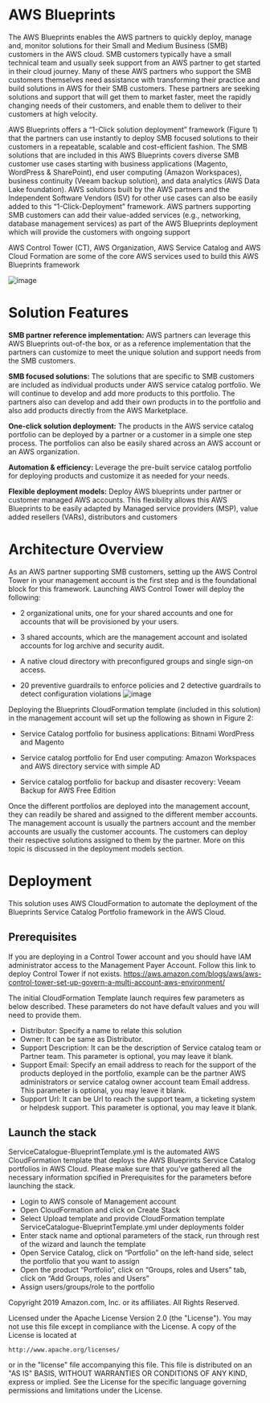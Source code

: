# AWS Blueprints
The AWS Blueprints enables the AWS partners to quickly deploy, manage and, monitor solutions for their Small and Medium Business (SMB) customers in the AWS cloud. SMB
customers typically have a small technical team and usually seek support from an AWS partner to get started in their cloud journey. Many of these AWS partners who support the SMB customers themselves need assistance with transforming their practice and build solutions in AWS for their SMB customers. These partners are seeking solutions and support
that will get them to market faster, meet the rapidly changing needs of their customers, and enable them to deliver to their customers at high velocity.

AWS Blueprints offers a “1-Click solution deployment” framework (Figure 1) that the partners can use instantly to deploy SMB focused solutions to their customers in a repeatable, scalable and cost-efficient fashion. The SMB solutions that are included in this AWS Blueprints covers diverse SMB customer use cases starting with business applications (Magento, WordPress & SharePoint), end user computing (Amazon Workspaces), business continuity (Veeam backup solution), and data analytics (AWS Data Lake foundation). AWS solutions built by the AWS partners and the Independent Software Vendors (ISV) for other use cases can also be easily added to this “1-Click-Deployment” framework. AWS partners supporting SMB customers can add their value-added services (e.g., networking, database management services) as part of the AWS Blueprints deployment which will provide the customers with ongoing support

AWS Control Tower (CT), AWS Organization, AWS Service Catalog and AWS Cloud Formation are some of the core AWS services used to build this AWS Blueprints framework

![image](https://user-images.githubusercontent.com/78975381/111203527-21483880-8593-11eb-92e8-d8134f1f9bef.png)
# Solution Features

**SMB partner reference implementation:** AWS partners can leverage this AWS Blueprints out-of-the box, or as a reference implementation that the partners can customize to meet the unique solution and support needs from the SMB customers.

**SMB focused solutions:** The solutions that are specific to SMB customers are included as individual products under AWS service catalog portfolio.  We will continue to develop and add more products to this portfolio. The partners also can develop and add their own products in to the portfolio and also add products directly from the AWS Marketplace.

**One-click solution deployment:** The products in the AWS service catalog portfolio can be deployed by a partner or a customer in a simple one step process. The portfolios can also be easily shared across an AWS account or an AWS organization.

**Automation & efficiency:** Leverage the pre-built service catalog portfolio for deploying products and customize it as needed for your needs.

**Flexible deployment models:** Deploy AWS blueprints under partner or customer managed AWS accounts. This flexibility allows this AWS Blueprints to be easily adapted by Managed service providers (MSP), value added resellers (VARs), distributors and customers
# Architecture Overview
As an AWS partner supporting SMB customers, setting up the AWS Control Tower in your
management account is the first step and is the foundational block for this framework.
Launching AWS Control Tower will deploy the following:

- 2 organizational units, one for your shared accounts and one for accounts that will be
provisioned by your users.

- 3 shared accounts, which are the management account and isolated accounts for log
archive and security audit.

- A native cloud directory with preconfigured groups and single sign-on access.

- 20 preventive guardrails to enforce policies and 2 detective guardrails to detect
configuration violations
![image](https://user-images.githubusercontent.com/78975381/111206305-32467900-8596-11eb-9383-4de72a949aa4.png)

Deploying the Blueprints CloudFormation template (included in this solution) in the
management account will set up the following as shown in Figure 2:

- Service Catalog portfolio for business applications: Bitnami WordPress and Magento

- Service catalog portfolio for End user computing: Amazon Workspaces and AWS
directory service with simple AD

- Service catalog portfolio for backup and disaster recovery: Veeam Backup for AWS
Free Edition

Once the different portfolios are deployed into the management account, they can readily be
shared and assigned to the different member accounts. The management account is usually
the partners account and the member accounts are usually the customer accounts. The
customers can deploy their respective solutions assigned to them by the partner. More on
this topic is discussed in the deployment models section.
# Deployment
This solution uses AWS CloudFormation to automate the deployment of the Blueprints Service Catalog Portfolio framework in the AWS Cloud.
## Prerequisites
If you are deploying in a Control Tower account and you should have IAM administrator access to the Management Payer Account. Follow this link to deploy Control Tower if not exists.
https://aws.amazon.com/blogs/aws/aws-control-tower-set-up-govern-a-multi-account-aws-environment/

The initial CloudFormation Template launch requires few parameters as below described. These parameters do not have default values and you will need to provide them.

*	Distributor: Specify a name to relate this solution
*	Owner: It can be same as Distributor.
*	Support Description: It can be the description of Service catalog team or Partner team. This parameter is optional, you may leave it blank.
*	Support Email: Specify an email address to reach for the support of the products deployed in the portfolio, example can be the partner AWS administrators or service catalog owner account team Email address. This parameter is optional, you may leave it blank.
*	Support Url: It can be Url to reach the support team, a ticketing system or helpdesk support. This parameter is optional, you may leave it blank.

## Launch the stack
ServiceCatalogue-BlueprintTemplate.yml is the  automated AWS CloudFormation template that deploys the AWS Blueprints Service Catalog portfolios in AWS Cloud. Please make sure that you’ve gathered all the necessary information spcified in Prerequisites for the parameters before launching the stack.<br/>
* Login to AWS console of Management account
* Open CloudFormation and click on Create Stack
* Select Upload template and provide CloudFormation template ServiceCatalogue-BlueprintTemplate.yml under deployments folder
* Enter stack name and optional parameters of the stack, run through rest of the wizard and launch the template
* Open Service Catalog, click on “Portfolio” on the left-hand side, select the portfolio that you want to assign
* Open the product “Portfolio”, click on “Groups, roles and Users” tab, click on “Add Groups, roles and Users”
* Assign users/groups/role to the portfolio

Copyright 2019 Amazon.com, Inc. or its affiliates. All Rights Reserved.

Licensed under the Apache License Version 2.0 (the "License"). You may not use this file except in compliance with the License. A copy of the License is located at

    http://www.apache.org/licenses/

or in the "license" file accompanying this file. This file is distributed on an "AS IS" BASIS, WITHOUT WARRANTIES OR CONDITIONS OF ANY KIND, express or implied. See the License for the specific language governing permissions and limitations under the License.
